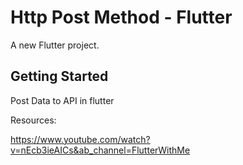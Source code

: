 # Http Post Method - Flutter 

A new Flutter project.

## Getting Started

Post Data to API in flutter

Resources:

https://www.youtube.com/watch?v=nEcb3ieAICs&ab_channel=FlutterWithMe
